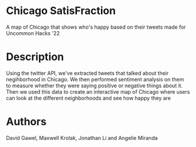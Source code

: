 # Chicago SatisFraction

A map of Chicago that shows who's happy based on their tweets
made for Uncommon Hacks '22

# Description

Using the twitter API, we've extracted tweets that talked about their negihborhood in Chicago. We then performed sentiment analysis on them to measure whether they were saying positive or negative things about it. Then we used this data to create an interactive map of Chicago where users can look at the different neighborhoods and see how happy they are

# Authors
David Gawel, Maxwell Krolak, Jonathan Li and Angelie Miranda
